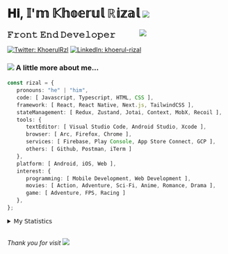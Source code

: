 <h1> 𝐇𝐢, 𝕀'𝕞 𝕂𝕙𝕠𝕖𝕣𝕦𝕝 ℝ𝕚𝕫𝕒𝕝 <img src="https://media.giphy.com/media/mGcNjsfWAjY5AEZNw6/giphy.gif" width="50"></h1>
<img align='right' src="https://media.giphy.com/media/v1.Y2lkPTc5MGI3NjExOWI2ajR2NGJubzBsZHFuaHMwajRrcDNsNXJwOG8yb3F0NjhkNXF4OSZlcD12MV9pbnRlcm5hbF9naWZfYnlfaWQmY3Q9cw/fkZukR450RQ1qnGaq9/giphy.gif" width="200">
<strong style="font-size:20px;">𝙵𝚛𝚘𝚗𝚝 𝙴𝚗𝚍 𝙳𝚎𝚟𝚎𝚕𝚘𝚙𝚎𝚛</strong>
</p></em>

[![Twitter: KhoerulRzl](https://img.shields.io/twitter/follow/KhoerulRzl?style=social)](https://twitter.com/KhoerulRzl)
[![LinkedIn: khoerul-rizal](https://img.shields.io/badge/khoerul--rizal-blue?style=flat-square&logo=Linkedin&logoColor=white&link=https://www.linkedin.com/in/khoerul-rizal/)](https://www.linkedin.com/in/khoerul-rizal/)

### <img src="https://media.giphy.com/media/VgCDAzcKvsR6OM0uWg/giphy.gif" width="50"> A little more about me...

```typescript
const rizal = {
   pronouns: "he" | "him",
   code: [ Javascript, Typescript, HTML, CSS ],
   framework: [ React, React Native, Next.js, TailwindCSS ],
   stateManagement: [ Redux, Zustand, Jotai, Context, MobX, Recoil ],
   tools: {
      textEditor: [ Visual Studio Code, Android Studio, Xcode ],
      browser: [ Arc, Firefox, Chrome ],
      services: [ Firebase, Play Console, App Store Connect, GCP ],
      others: [ Github, Postman, iTerm ]
   },
   platform: [ Android, iOS, Web ],
   interest: {
      programming: [ Mobile Development, Web Development ],
      movies: [ Action, Adventure, Sci-Fi, Anime, Romance, Drama ],
      game: [ Adventure, FPS, Racing ]
   },
};
```

<details>
  <summary>𝖬𝗒 𝖲𝗍𝖺𝗍𝗂𝗌𝗍𝗂𝖼𝗌</summary><br/>
   
<!--START_SECTION:waka-->
![Code Time](http://img.shields.io/badge/Code%20Time-584%20hrs%2026%20mins-blue)

![Profile Views](http://img.shields.io/badge/Profile%20Views-0-blue)

**🐱 My GitHub Data** 

> 📦 166.1 kB Used in GitHub's Storage 
 > 
> 🏆 1,072 Contributions in the Year 2024
 > 
> 💼 Opted to Hire
 > 
> 📜 31 Public Repositories 
 > 
> 🔑 8 Private Repositories 
 > 
**I'm an Early 🐤** 

```text
🌞 Morning                13084 commits       █████████░░░░░░░░░░░░░░░░   35.12 % 
🌆 Daytime                16283 commits       ███████████░░░░░░░░░░░░░░   43.70 % 
🌃 Evening                7734 commits        █████░░░░░░░░░░░░░░░░░░░░   20.76 % 
🌙 Night                  156 commits         ░░░░░░░░░░░░░░░░░░░░░░░░░   00.42 % 
```
📅 **I'm Most Productive on Tuesday** 

```text
Monday                   7240 commits        █████░░░░░░░░░░░░░░░░░░░░   19.43 % 
Tuesday                  8552 commits        ██████░░░░░░░░░░░░░░░░░░░   22.95 % 
Wednesday                6143 commits        ████░░░░░░░░░░░░░░░░░░░░░   16.49 % 
Thursday                 7159 commits        █████░░░░░░░░░░░░░░░░░░░░   19.22 % 
Friday                   5355 commits        ████░░░░░░░░░░░░░░░░░░░░░   14.37 % 
Saturday                 1242 commits        █░░░░░░░░░░░░░░░░░░░░░░░░   03.33 % 
Sunday                   1566 commits        █░░░░░░░░░░░░░░░░░░░░░░░░   04.20 % 
```


📊 **This Week I Spent My Time On** 

```text
🕑︎ Time Zone: Asia/Jakarta

💬 Programming Languages: 
TypeScript               38 hrs 47 mins      ████████████████░░░░░░░░░   63.98 % 
Other                    10 hrs 35 mins      ████░░░░░░░░░░░░░░░░░░░░░   17.47 % 
Figma Design             4 hrs 40 mins       ██░░░░░░░░░░░░░░░░░░░░░░░   07.71 % 
JavaScript               2 hrs 42 mins       █░░░░░░░░░░░░░░░░░░░░░░░░   04.47 % 
HTTP Request             1 hr 46 mins        █░░░░░░░░░░░░░░░░░░░░░░░░   02.93 % 

🔥 Editors: 
VS Code                  43 hrs 18 mins      ██████████████████░░░░░░░   71.41 % 
Slack                    8 hrs 35 mins       ████░░░░░░░░░░░░░░░░░░░░░   14.16 % 
Figma                    4 hrs 40 mins       ██░░░░░░░░░░░░░░░░░░░░░░░   07.71 % 
Postman                  1 hr 46 mins        █░░░░░░░░░░░░░░░░░░░░░░░░   02.93 % 
Terminal                 1 hr 36 mins        █░░░░░░░░░░░░░░░░░░░░░░░░   02.66 % 

💻 Operating System: 
Mac                      60 hrs 38 mins      █████████████████████████   100.00 % 
```

**I Mostly Code in JavaScript** 

```text
JavaScript               42 repos            █████████████████░░░░░░░░   67.74 % 
TypeScript               13 repos            █████░░░░░░░░░░░░░░░░░░░░   20.97 % 
Go                       2 repos             █░░░░░░░░░░░░░░░░░░░░░░░░   03.23 % 
Jupyter Notebook         1 repo              ░░░░░░░░░░░░░░░░░░░░░░░░░   01.61 % 
Java                     1 repo              ░░░░░░░░░░░░░░░░░░░░░░░░░   01.61 % 
```



**Timeline**

![Lines of Code chart](https://raw.githubusercontent.com/khoerulrizal/khoerulrizal/main/assets/bar_graph.png)


 Last Updated on 20/07/2024 00:43:26 UTC
<!--END_SECTION:waka-->
</details>
<br/>

<em>Thank you for visit</em> <img src="https://media.giphy.com/media/v1.Y2lkPTc5MGI3NjExcHdvNm1qZWtjaGw0ZjdwM3Z3NnY2dHlueTVuODBta2FiY20wM2YybSZlcD12MV9pbnRlcm5hbF9naWZfYnlfaWQmY3Q9cw/tV25tpdKqdFa9x81k2/giphy.gif" width="40">
